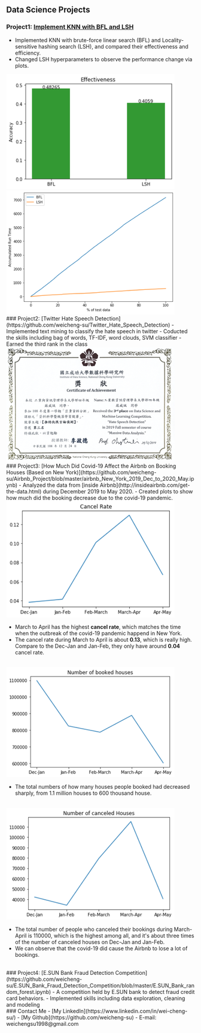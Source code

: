 ## Data Science Projects
### Project1: [Implement KNN with BFL and LSH](https://github.com/weicheng-su/Implement_KNN_with_BFL_and_LSH/blob/master/LSH_vs_Brute_Force_on_KNN.ipynb)

- Implemented KNN with brute-force linear search (BFL) and Locality-sensitive hashing search (LSH), and compared their effectiveness and efficiency. 
- Changed LSH hyperparameters to observe the performance change via plots.
<img src="images/effectiveness.png" width="450"/>
<img src="images/efficiency.png" width="450"/>

<br>
### Project2: [Twitter Hate Speech Detection](https://github.com/weicheng-su/Twitter_Hate_Speech_Detection)
- Implemented text mining to classify the hate speech in twitter
- Coducted the skills including bag of words, TF-IDF, word clouds, SVM classifier
- Earned the third rank in the class
<!-- <img src="images/all_class_word_cloud.png" width="450"/> -->
<img src="images/tweet_hate_speech_3rd.png" width="450"/>

<br>
### Project3: [How Much Did Covid-19 Affect the Airbnb on Booking Houses (Based on New York)](https://github.com/weicheng-su/Airbnb_Project/blob/master/airbnb_New_York_2019_Dec_to_2020_May.ipynb)
- Analyzed the data from [inside Airbnb](http://insideairbnb.com/get-the-data.html) during December 2019 to May 2020.
- Created plots to show how much did the booking decrease due to the covid-19 pandemic.

<img src="images/cancel_rate.png" width="450"/>

- March to April has the highest **cancel rate**, which matches the time when the outbreak of the covid-19 pandemic happend in New York.
- The cancel rate during March to April is about **0.13**, which is really high. Compare to the Dec-Jan and Jan-Feb, they only have around **0.04** cancel rate.

<br>
<img src="images/number_of_booked_houses.png" width="450"/>

- The total numbers of how many houses people booked had decreased sharply, from 1.1 million houses to 600 thousand house.

<br>
<img src="images/number_of_canceled_houses.png" width="450"/>

- The total number of people who canceled their bookings during March-April is 110000, which is the highest among all, and it's about three times of the number of canceled houses on Dec-Jan and Jan-Feb.
- We can observe that the covid-19 did cause the Airbnb to lose a lot of bookings.

<br>
### Project4: [E.SUN Bank Fraud Detection Competition](https://github.com/weicheng-su/E.SUN_Bank_Fraud_Detection_Competition/blob/master/E.SUN_Bank_random_forest.ipynb)
- A competition held by E.SUN bank to detect fraud credit card behaviors.
- Implemented skills including data exploration, cleaning and modeling

<br>
### Contact Me
- [My LinkedIn](https://www.linkedin.com/in/wei-cheng-su/)
- [My Github](https://github.com/weicheng-su)
- E-mail: weichengsu1998@gmail.com
